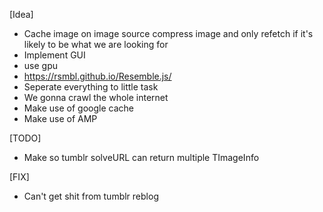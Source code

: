 [Idea]
- Cache image on image source compress image and only refetch if it's likely to be what we are looking for
- Implement GUI
- use gpu
- https://rsmbl.github.io/Resemble.js/
- Seperate everything to little task
- We gonna crawl the whole internet
- Make use of google cache
- Make use of AMP

[TODO]
- Make so tumblr solveURL can return multiple TImageInfo

[FIX]
- Can't get shit from tumblr reblog